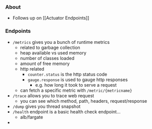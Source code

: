 ### About
- Follows up on [[Actuator Endpoints]]
### Endpoints
* `/metrics` gives you a bunch of runtime metrics
	* related to garbage collection
	* heap available vs used memory
	* number of classes loaded
	* amount of free memory
	* http related
		* `counter.status` is the http status code
		* `gauge.response` is used to gauge http responses
			* e.g. how long it took to serve a request
	* can fetch a specific metric with `/metric/{metricname}`
* `/trace` allows you to trace web request
	* you can see which method, path, headers, request/response
* `/dump` gives you thread snapshot
* `/health` endpoint is a basic health check endpoint...
	* alb/fargate
* 